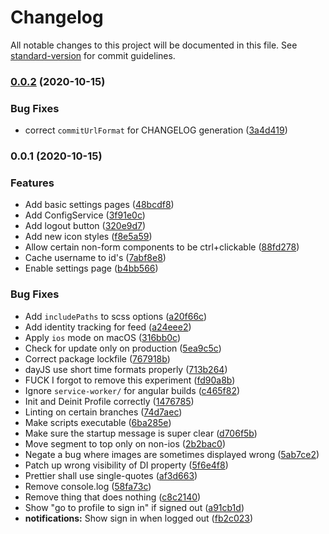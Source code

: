 # Changelog

All notable changes to this project will be documented in this file. See [standard-version](https://github.com/conventional-changelog/standard-version) for commit guidelines.

### [0.0.2](https://github.com/dr010001111/devrant-pwa/compare/v0.0.1...v0.0.2) (2020-10-15)


### Bug Fixes

* correct `commitUrlFormat` for CHANGELOG generation ([3a4d419](https://github.com/dr010001111/devrant-pwa/commit/3a4d419b969260ff101a16698f06f9ede85f9aaa))

### 0.0.1 (2020-10-15)


### Features

* Add basic settings pages ([48bcdf8](https://github.com/dr010001111/devrant-pwa/commits/48bcdf8d52649527df3d6f1d9fc927847a9b1aca))
* Add ConfigService ([3f91e0c](https://github.com/dr010001111/devrant-pwa/commits/3f91e0c8bed5c4967848f36355e9d544e882da80))
* Add logout button ([320e9d7](https://github.com/dr010001111/devrant-pwa/commits/320e9d72a079eb90de5ff6947941a7596239aab9))
* Add new icon styles ([f8e5a59](https://github.com/dr010001111/devrant-pwa/commits/f8e5a59b9ed61c6d3f3bb6cfc53698b6bb9ccb68))
* Allow certain non-form components to be ctrl+clickable ([88fd278](https://github.com/dr010001111/devrant-pwa/commits/88fd27840e981c425f135f022ff8cd49d3c7f350))
* Cache username to id's ([7abf8e8](https://github.com/dr010001111/devrant-pwa/commits/7abf8e8ff198134d80dbac64034d85052e6b81c0))
* Enable settings page ([b4bb566](https://github.com/dr010001111/devrant-pwa/commits/b4bb566e65b420ce3e0642ec48dda08eeb549781))


### Bug Fixes

* Add `includePaths` to scss options ([a20f66c](https://github.com/dr010001111/devrant-pwa/commits/a20f66c4aca55125fc139b85978dda41cee4ef88))
* Add identity tracking for feed ([a24eee2](https://github.com/dr010001111/devrant-pwa/commits/a24eee2a478e128dc6147873680682063db0b1e7))
* Apply `ios` mode on macOS ([316bb0c](https://github.com/dr010001111/devrant-pwa/commits/316bb0cbcfc586a66a7768c7f1ac049ee33c2291))
* Check for update only on production ([5ea9c5c](https://github.com/dr010001111/devrant-pwa/commits/5ea9c5c93d01abd8ad21a34f3e5a940d584e919d))
* Correct package lockfile ([767918b](https://github.com/dr010001111/devrant-pwa/commits/767918b0a7fafa2aa97b4590e0f734ba0d76710a))
* dayJS use short time formats properly ([713b264](https://github.com/dr010001111/devrant-pwa/commits/713b264550a875f7ad0b6d48f26903347006cfee))
* FUCK I forgot to remove this experiment ([fd90a8b](https://github.com/dr010001111/devrant-pwa/commits/fd90a8b696122dcf7861c346beeba5dad5c02be8))
* Ignore `service-worker/` for angular builds ([c465f82](https://github.com/dr010001111/devrant-pwa/commits/c465f82c4fb112b9a878ac0a7a7b4e7304cab700))
* Init and Deinit Profile correctly ([1476785](https://github.com/dr010001111/devrant-pwa/commits/1476785d3bf69ba418a4b7fcd71d99ebfb41a87e))
* Linting on certain branches ([74d7aec](https://github.com/dr010001111/devrant-pwa/commits/74d7aecf6a016c88b6c1f1464306027c91d7b230))
* Make scripts executable ([6ba285e](https://github.com/dr010001111/devrant-pwa/commits/6ba285ec8a4cf5f0e18f691318785a4cc4ee7eff))
* Make sure the startup message is super clear ([d706f5b](https://github.com/dr010001111/devrant-pwa/commits/d706f5bc73f7d2215a1f34690b033facaa56e433))
* Move segment to top only on non-ios ([2b2bac0](https://github.com/dr010001111/devrant-pwa/commits/2b2bac021a639d26de381e2a47c5448e3f09620d))
* Negate a bug where images are sometimes displayed wrong ([5ab7ce2](https://github.com/dr010001111/devrant-pwa/commits/5ab7ce2aef54481ab3680b293b55a039bb9f1f53))
* Patch up wrong visibility of DI property ([5f6e4f8](https://github.com/dr010001111/devrant-pwa/commits/5f6e4f8e889f107f7b76c87f31cb09082954ff48))
* Prettier shall use single-quotes ([af3d663](https://github.com/dr010001111/devrant-pwa/commits/af3d663c0d4700a930bdc49687ddc675f839f0fc))
* Remove console.log ([58fa73c](https://github.com/dr010001111/devrant-pwa/commits/58fa73ca165af22890eed4b91e4e2dba0304b9f1))
* Remove thing that does nothing ([c8c2140](https://github.com/dr010001111/devrant-pwa/commits/c8c21401ff04f8c2de66d73a2bcfb6fad6abf59d))
* Show "go to profile to sign in" if signed out ([a91cb1d](https://github.com/dr010001111/devrant-pwa/commits/a91cb1dd6cc17b0e02f663853808ced40c64047e))
* **notifications:** Show sign in when logged out ([fb2c023](https://github.com/dr010001111/devrant-pwa/commits/fb2c02341189c8369ff5cb3c6e4a92f324395826))
